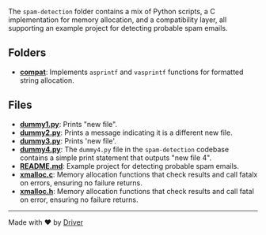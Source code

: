 <!--------------------------------------------------------------------------------->
<!-- IMPORTANT: This file is auto-generated by Driver (https://driver.ai). -------->
<!-- Manual edits may be overwritten on future commits. --------------------------->
<!--------------------------------------------------------------------------------->

The `spam-detection` folder contains a mix of Python scripts, a C implementation for memory allocation, and a compatibility layer, all supporting an example project for detecting probable spam emails.

## Folders
- **[compat](compat/README.md)**: Implements `asprintf` and `vasprintf` functions for formatted string allocation.

## Files
- **[dummy1.py](dummy1.py.md)**: Prints "new file".
- **[dummy2.py](dummy2.py.md)**: Prints a message indicating it is a different new file.
- **[dummy3.py](dummy3.py.md)**: Prints 'new file'.
- **[dummy4.py](dummy4.py.md)**: The `dummy4.py` file in the `spam-detection` codebase contains a simple print statement that outputs "new file 4".
- **[README.md](README.md.md)**: Example project for detecting probable spam emails.
- **[xmalloc.c](xmalloc.c.md)**: Memory allocation functions that check results and call fatalx on errors, ensuring no failure returns.
- **[xmalloc.h](xmalloc.h.md)**: Memory allocation functions that check results and call fatal on error, ensuring no failure returns.

---
Made with ❤️ by [Driver](https://www.driver.ai/)